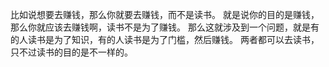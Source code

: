 比如说想要去赚钱，那么你就要去赚钱，而不是读书。
就是说你的目的是赚钱，那么你就应该去赚钱啊，读书不是为了赚钱。
那么这就涉及到一个问题，就是有的人读书是为了知识，有的人读书是为了门槛，然后赚钱。
两者都可以去读书，只不过读书的目的是不一样的。